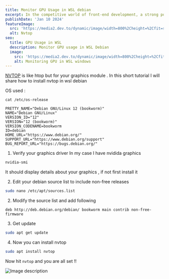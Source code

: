 ```yaml
---
title: Monitor GPU Usage in WSL debian
excerpt: In the competitive world of front-end development, a strong portfolio is your ticket to showcasing your skills, making a lasting impression on potential employers or clients, and advancing your career. Your portfolio is your digital business card, and it should be a reflection of your talent, creativity, and expertise.
publishDate: 'Jan 10 2024'
featureImage:
  src: 'https://media2.dev.to/dynamic/image/width=800%2Cheight=%2Cfit=scale-down%2Cgravity=auto%2Cformat=auto/https%3A%2F%2Fdev-to-uploads.s3.amazonaws.com%2Fuploads%2Farticles%2Fzix26djow1vmzccplctj.png'
  alt: Nvtop
seo:
  title: GPU Usage in WSL 
  description: Monitor GPU usage in WSL Debian
  image:
    src: 'https://media2.dev.to/dynamic/image/width=800%2Cheight=%2Cfit=scale-down%2Cgravity=auto%2Cformat=auto/https%3A%2F%2Fdev-to-uploads.s3.amazonaws.com%2Fuploads%2Farticles%2Fzix26djow1vmzccplctj.png'
    alt: Monitoring GPU in WSL windows
---
```

[NVTOP](https://github.com/Syllo/nvtop) is like htop but for your graphics module . In this short tutorial I will share how to install nvtop in wsl debian 

OS used : 

`cat /etc/os-release`

```
PRETTY_NAME="Debian GNU/Linux 12 (bookworm)"
NAME="Debian GNU/Linux"
VERSION_ID="12"
VERSION="12 (bookworm)"
VERSION_CODENAME=bookworm
ID=debian
HOME_URL="https://www.debian.org/"
SUPPORT_URL="https://www.debian.org/support"
BUG_REPORT_URL="https://bugs.debian.org/"
```

1) Verify your graphics driver
In my case I have nvidida graphics 

```bash
nvidia-smi
```
It should display details about your graphics , if not first install it

2) Edit your debian source list to include non-free releases 
```bash 
sudo nano /etc/apt/sources.list
```

2) Modify the source list and add following 

```
deb http://deb.debian.org/debian/ bookworm main contrib non-free-firmware
```
3) Get update 

```bash 
sudo apt get update
```

4) Now you can install nvtop 

```bash
sudo apt install nvtop
```
Now hit `nvtop` and you are all set !! 

![Image description](https://dev-to-uploads.s3.amazonaws.com/uploads/articles/zix26djow1vmzccplctj.png)

